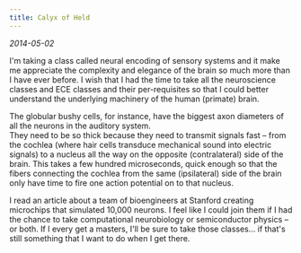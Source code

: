 ```yaml
---
title: Calyx of Held
---
```


_2014-05-02_

I'm taking a class called neural encoding of sensory systems and it make me appreciate the complexity and elegance of 
the brain so much more than I have ever before. I wish that I had the time to take all the neuroscience classes and ECE 
classes and their per-requisites so that I could better understand the underlying machinery of the human (primate) brain.

The globular bushy cells, for instance, have the biggest axon diameters of all the neurons in the auditory system.  
They need to be so thick because they need to transmit signals fast – from the cochlea (where hair cells transduce 
mechanical sound into electric signals) to a nucleus all the way on the opposite (contralateral) side of the brain. 
This takes a few hundred microseconds, quick enough so that the fibers connecting the cochlea from the same 
(ipsilateral) side of the brain only have time to fire one action potential on to that nucleus.

I read an article about a team of bioengineers at Stanford creating microchips that simulated 10,000 neurons. I feel 
like I could join them if I had the chance to take computational neurobiology or semiconductor physics – or both.  If I 
every get a masters, I'll be sure to take those classes... if that's still something that I want to do when I get there.